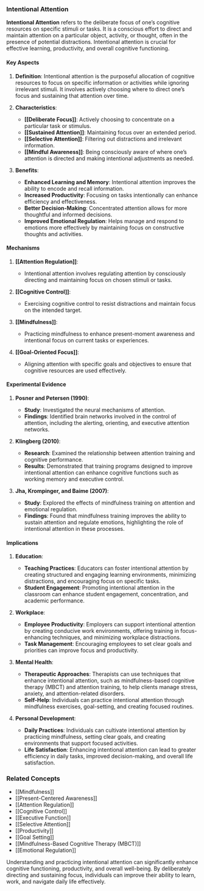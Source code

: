 ### Intentional Attention

**Intentional Attention** refers to the deliberate focus of one’s cognitive resources on specific stimuli or tasks. It is a conscious effort to direct and maintain attention on a particular object, activity, or thought, often in the presence of potential distractions. Intentional attention is crucial for effective learning, productivity, and overall cognitive functioning.

#### Key Aspects

1. **Definition**:
   Intentional attention is the purposeful allocation of cognitive resources to focus on specific information or activities while ignoring irrelevant stimuli. It involves actively choosing where to direct one’s focus and sustaining that attention over time.

2. **Characteristics**:
   - **[[Deliberate Focus]]**: Actively choosing to concentrate on a particular task or stimulus.
   - **[[Sustained Attention]]**: Maintaining focus over an extended period.
   - **[[Selective Attention]]**: Filtering out distractions and irrelevant information.
   - **[[Mindful Awareness]]**: Being consciously aware of where one’s attention is directed and making intentional adjustments as needed.

3. **Benefits**:
   - **Enhanced Learning and Memory**: Intentional attention improves the ability to encode and recall information.
   - **Increased Productivity**: Focusing on tasks intentionally can enhance efficiency and effectiveness.
   - **Better Decision-Making**: Concentrated attention allows for more thoughtful and informed decisions.
   - **Improved Emotional Regulation**: Helps manage and respond to emotions more effectively by maintaining focus on constructive thoughts and activities.

#### Mechanisms

1. **[[Attention Regulation]]**:
   - Intentional attention involves regulating attention by consciously directing and maintaining focus on chosen stimuli or tasks.

2. **[[Cognitive Control]]**:
   - Exercising cognitive control to resist distractions and maintain focus on the intended target.

3. **[[Mindfulness]]**:
   - Practicing mindfulness to enhance present-moment awareness and intentional focus on current tasks or experiences.

4. **[[Goal-Oriented Focus]]**:
   - Aligning attention with specific goals and objectives to ensure that cognitive resources are used effectively.

#### Experimental Evidence

1. **Posner and Petersen (1990)**:
   - **Study**: Investigated the neural mechanisms of attention.
   - **Findings**: Identified brain networks involved in the control of attention, including the alerting, orienting, and executive attention networks.

2. **Klingberg (2010)**:
   - **Research**: Examined the relationship between attention training and cognitive performance.
   - **Results**: Demonstrated that training programs designed to improve intentional attention can enhance cognitive functions such as working memory and executive control.

3. **Jha, Krompinger, and Baime (2007)**:
   - **Study**: Explored the effects of mindfulness training on attention and emotional regulation.
   - **Findings**: Found that mindfulness training improves the ability to sustain attention and regulate emotions, highlighting the role of intentional attention in these processes.

#### Implications

1. **Education**:
   - **Teaching Practices**: Educators can foster intentional attention by creating structured and engaging learning environments, minimizing distractions, and encouraging focus on specific tasks.
   - **Student Engagement**: Promoting intentional attention in the classroom can enhance student engagement, concentration, and academic performance.

2. **Workplace**:
   - **Employee Productivity**: Employers can support intentional attention by creating conducive work environments, offering training in focus-enhancing techniques, and minimizing workplace distractions.
   - **Task Management**: Encouraging employees to set clear goals and priorities can improve focus and productivity.

3. **Mental Health**:
   - **Therapeutic Approaches**: Therapists can use techniques that enhance intentional attention, such as mindfulness-based cognitive therapy (MBCT) and attention training, to help clients manage stress, anxiety, and attention-related disorders.
   - **Self-Help**: Individuals can practice intentional attention through mindfulness exercises, goal-setting, and creating focused routines.

4. **Personal Development**:
   - **Daily Practices**: Individuals can cultivate intentional attention by practicing mindfulness, setting clear goals, and creating environments that support focused activities.
   - **Life Satisfaction**: Enhancing intentional attention can lead to greater efficiency in daily tasks, improved decision-making, and overall life satisfaction.

### Related Concepts

- [[Mindfulness]]
- [[Present-Centered Awareness]]
- [[Attention Regulation]]
- [[Cognitive Control]]
- [[Executive Function]]
- [[Selective Attention]]
- [[Productivity]]
- [[Goal Setting]]
- [[Mindfulness-Based Cognitive Therapy (MBCT)]]
- [[Emotional Regulation]]

Understanding and practicing intentional attention can significantly enhance cognitive functioning, productivity, and overall well-being. By deliberately directing and sustaining focus, individuals can improve their ability to learn, work, and navigate daily life effectively.